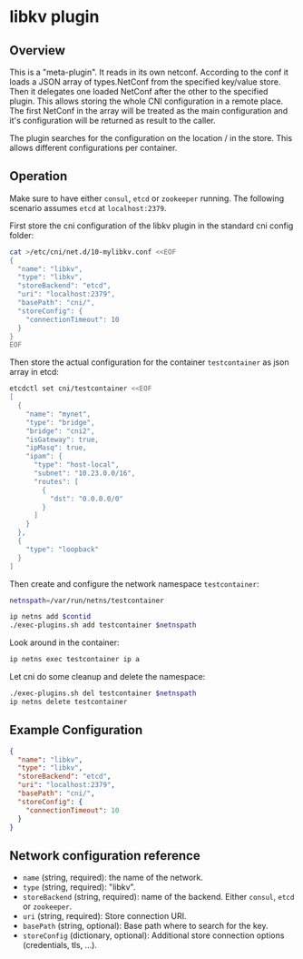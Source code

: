 # libkv plugin

## Overview

This is a "meta-plugin". It reads in its own netconf. According to the conf
it loads a JSON array of types.NetConf from the specified key/value store.
Then it delegates one loaded NetConf after the other to the specified plugin.
This allows storing the whole CNI configuration in a remote place. The first
NetConf in the array will be treated as the main configuration and it's
configuration will be returned as result to the caller.

The plugin searches for the configuration on the location
<basePath>/<containerId> in the store. This allows different configurations
per container.


## Operation

Make sure to have either `consul`, `etcd` or `zookeeper` running. The
following scenario assumes `etcd` at `localhost:2379`.

First store the cni configuration of the libkv plugin in the standard
cni config folder:

```bash
cat >/etc/cni/net.d/10-mylibkv.conf <<EOF
{
  "name": "libkv",
  "type": "libkv",
  "storeBackend": "etcd",
  "uri": "localhost:2379",
  "basePath": "cni/",
  "storeConfig": {
    "connectionTimeout": 10
  }
}
EOF
```

Then store the actual configuration for the container `testcontainer` as json array in etcd:

```bash
etcdctl set cni/testcontainer <<EOF
[
  {
    "name": "mynet",
    "type": "bridge",
    "bridge": "cni2",
    "isGateway": true,
    "ipMasq": true,
    "ipam": {
      "type": "host-local",
      "subnet": "10.23.0.0/16",
      "routes": [
        {
          "dst": "0.0.0.0/0"
        }
      ]
    }
  },
  {
    "type": "loopback"
  }
]
```

Then create and configure the network namespace `testcontainer`:

```bash
netnspath=/var/run/netns/testcontainer

ip netns add $contid
./exec-plugins.sh add testcontainer $netnspath
```

Look around in the container:

```bash
ip netns exec testcontainer ip a
```

Let cni do some cleanup and delete the namespace:

```bash
./exec-plugins.sh del testcontainer $netnspath
ip netns delete testcontainer
```

## Example Configuration

```json
{
  "name": "libkv",
  "type": "libkv",
  "storeBackend": "etcd",
  "uri": "localhost:2379",
  "basePath": "cni/",
  "storeConfig": {
    "connectionTimeout": 10
  }
}
```

## Network configuration reference

* `name` (string, required): the name of the network.
* `type` (string, required): "libkv".
* `storeBackend` (string, required): name of the backend. Either `consul`, `etcd` or `zookeeper`.
* `uri` (string, required): Store connection URI. 
* `basePath` (string, optional): Base path where to search for the key.
* `storeConfig` (dictionary, optional): Additional store connection options (credentials, tls, ...).

